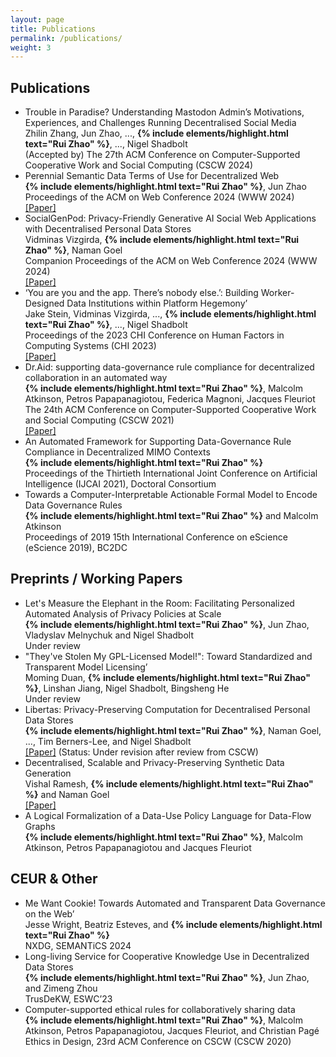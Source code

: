 ```yaml
---
layout: page
title: Publications
permalink: /publications/
weight: 3
---
```



## Publications

- Trouble in Paradise? Understanding Mastodon Admin’s Motivations, Experiences, and Challenges Running Decentralised Social Media \
  Zhilin Zhang, Jun Zhao, ..., **{% include elements/highlight.html text="Rui Zhao" %}**, ..., Nigel Shadbolt \
  (Accepted by) The 27th ACM Conference on Computer-Supported Cooperative Work and Social Computing (CSCW 2024)
- Perennial Semantic Data Terms of Use for Decentralized Web \
  **{% include elements/highlight.html text="Rui Zhao" %}**, Jun Zhao \
  Proceedings of the ACM on Web Conference 2024 (WWW 2024) \
  [[Paper]](https://arxiv.org/abs/2403.07587)
- SocialGenPod: Privacy-Friendly Generative AI Social Web Applications with Decentralised Personal Data Stores \
  Vidminas Vizgirda, **{% include elements/highlight.html text="Rui Zhao" %}**, Naman Goel \
  Companion Proceedings of the ACM on Web Conference 2024 (WWW 2024) \
  [[Paper]](https://arxiv.org/abs/2403.10408)
- ‘You are you and the app. There’s nobody else.’: Building Worker-Designed Data Institutions within Platform Hegemony’ \
  Jake Stein, Vidminas Vizgirda, ..., **{% include elements/highlight.html text="Rui Zhao" %}**, ..., Nigel Shadbolt \
  Proceedings of the 2023 CHI Conference on Human Factors in Computing Systems (CHI 2023) \
  [[Paper]](https://dl.acm.org/doi/10.1145/3544548.3581114)
- Dr.Aid: supporting data-governance rule compliance for decentralized collaboration in an automated way \
  **{% include elements/highlight.html text="Rui Zhao" %}**, Malcolm Atkinson, Petros Papapanagiotou, Federica Magnoni, Jacques Fleuriot \
  The 24th ACM Conference on Computer-Supported Cooperative Work and Social Computing (CSCW 2021) \
  [[Paper]](https://arxiv.org/abs/2110.01056)
- An Automated Framework for Supporting Data-Governance Rule Compliance in Decentralized MIMO Contexts \
  **{% include elements/highlight.html text="Rui Zhao" %}** \
  Proceedings of the Thirtieth International Joint Conference on Artificial Intelligence (IJCAI 2021), Doctoral Consortium
- Towards a Computer-Interpretable Actionable Formal Model to Encode Data Governance Rules \
  **{% include elements/highlight.html text="Rui Zhao" %}** and Malcolm Atkinson \
  Proceedings of 2019 15th International Conference on eScience (eScience 2019), BC2DC


## Preprints / Working Papers

- Let's Measure the Elephant in the Room: Facilitating Personalized Automated Analysis of Privacy Policies at Scale \
  **{% include elements/highlight.html text="Rui Zhao" %}**, Jun Zhao, Vladyslav Melnychuk and Nigel Shadbolt \
  Under review
- "They've Stolen My GPL-Licensed Model!": Toward Standardized and Transparent Model Licensing’ \
  Moming Duan, **{% include elements/highlight.html text="Rui Zhao" %}**, Linshan Jiang, Nigel Shadbolt, Bingsheng He \
  Under review
- Libertas: Privacy-Preserving Computation for Decentralised Personal Data Stores \
  **{% include elements/highlight.html text="Rui Zhao" %}**, Naman Goel, ..., Tim Berners-Lee, and Nigel Shadbolt \
  [[Paper]](https://arxiv.org/abs/2309.16365) (Status: Under revision after review from CSCW)
- Decentralised, Scalable and Privacy-Preserving Synthetic Data Generation \
  Vishal Ramesh, **{% include elements/highlight.html text="Rui Zhao" %}** and Naman Goel \
  [[Paper]](https://arxiv.org/abs/2310.20062)
- A Logical Formalization of a Data-Use Policy Language for Data-Flow Graphs \
  **{% include elements/highlight.html text="Rui Zhao" %}**, Malcolm Atkinson, Petros Papapanagiotou and Jacques Fleuriot


## CEUR & Other

- Me Want Cookie! Towards Automated and Transparent Data Governance on the Web’ \
  Jesse Wright, Beatriz Esteves, and **{% include elements/highlight.html text="Rui Zhao" %}** \
  NXDG, SEMANTiCS 2024
- Long-living Service for Cooperative Knowledge Use in Decentralized Data Stores \
  **{% include elements/highlight.html text="Rui Zhao" %}**, Jun Zhao, and Zimeng Zhou \
  TrusDeKW, ESWC’23
- Computer-supported ethical rules for collaboratively sharing data \
  **{% include elements/highlight.html text="Rui Zhao" %}**, Malcolm Atkinson, Petros Papapanagiotou, Jacques Fleuriot, and Christian Pagé \
  Ethics in Design, 23rd ACM Conference on CSCW (CSCW 2020)
